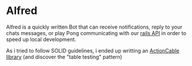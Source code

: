 # Alfred 

Alfred is a quickly written Bot that can receive notifications, reply to your chats messages, or play Pong communicating with our [rails API](https://github.com/kh42z/p42ng) in order to speed up local development.

As i tried to follow SOLID guidelines, i ended up writting an [ActionCable library](https://github.com/kh42z/actioncable) (and discover the "table testing" pattern)
